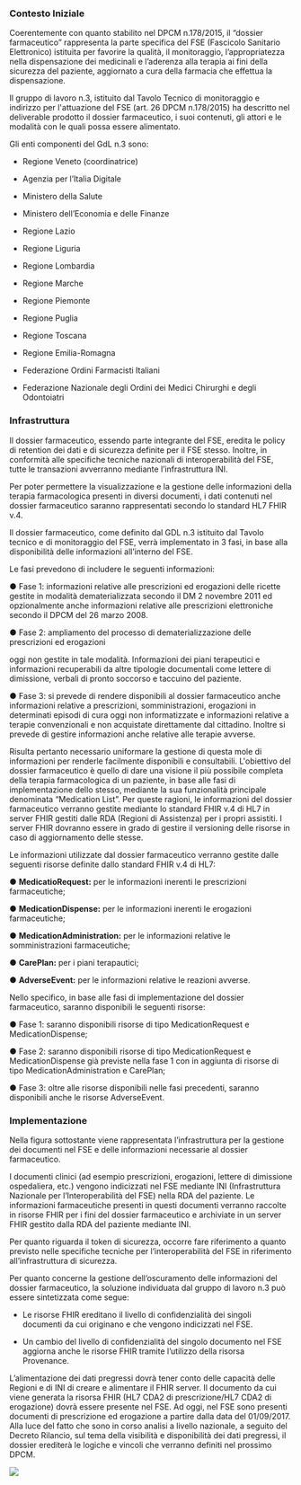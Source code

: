 ### Contesto Iniziale

Coerentemente con quanto stabilito nel DPCM n.178/2015, il “dossier
farmaceutico” rappresenta la parte specifica del FSE (Fascicolo
Sanitario Elettronico) istituita per favorire la qualità, il
monitoraggio, l’appropriatezza nella dispensazione dei medicinali e
l’aderenza alla terapia ai fini della sicurezza del paziente,
aggiornato a cura della farmacia che effettua la dispensazione.

Il gruppo di lavoro n.3, istituito dal Tavolo Tecnico di monitoraggio e
indirizzo per l'attuazione del FSE (art. 26 DPCM n.178/2015) ha
descritto nel deliverable prodotto il dossier farmaceutico, i suoi
contenuti, gli attori e le modalità con le quali possa essere
alimentato.

Gli enti componenti del GdL n.3 sono:

  - Regione Veneto (coordinatrice)

  - Agenzia per l’Italia Digitale

  - Ministero della Salute

  - Ministero dell’Economia e delle Finanze

  - Regione Lazio

  - Regione Liguria

  - Regione Lombardia

  - Regione Marche

  - Regione Piemonte

  - Regione Puglia

  - Regione Toscana

  - Regione Emilia-Romagna

  - Federazione Ordini Farmacisti Italiani

  - Federazione Nazionale degli Ordini dei Medici Chirurghi e degli
    Odontoiatri

### Infrastruttura

Il dossier farmaceutico, essendo parte integrante del FSE, eredita le
policy di retention dei dati e di sicurezza definite per il FSE stesso.
Inoltre, in conformità alle specifiche tecniche nazionali di
interoperabilità del FSE, tutte le transazioni avverranno mediante
l’infrastruttura INI.

Per poter permettere la visualizzazione e la gestione delle informazioni
della terapia farmacologica presenti in diversi documenti, i dati
contenuti nel dossier farmaceutico saranno rappresentati secondo lo
standard HL7 FHIR v.4.

Il dossier farmaceutico, come definito dal GDL n.3 istituito dal Tavolo
tecnico e di monitoraggio del FSE, verrà implementato in 3 fasi, in base
alla disponibilità delle informazioni all’interno del FSE.

Le fasi prevedono di includere le seguenti informazioni:

● Fase 1: informazioni relative alle prescrizioni ed erogazioni delle
ricette gestite in modalità dematerializzata secondo il DM 2 novembre
2011 ed opzionalmente anche informazioni relative alle prescrizioni
elettroniche secondo il DPCM del 26 marzo 2008.

● Fase 2: ampliamento del processo di dematerializzazione delle
prescrizioni ed erogazioni

oggi non gestite in tale modalità. Informazioni dei piani terapeutici e
informazioni recuperabili da altre tipologie documentali come lettere di
dimissione, verbali di pronto soccorso e taccuino del paziente.

● Fase 3: si prevede di rendere disponibili al dossier farmaceutico
anche informazioni relative a prescrizioni, somministrazioni, erogazioni
in determinati episodi di cura oggi non informatizzate e informazioni
relative a terapie convenzionali e non acquistate direttamente dal
cittadino. Inoltre si prevede di gestire informazioni anche relative
alle terapie avverse.

Risulta pertanto necessario uniformare la gestione di questa mole di
informazioni per renderle facilmente disponibili e consultabili.
L'obiettivo del dossier farmaceutico è quello di dare una visione il più
possibile completa della terapia farmacologica di un paziente, in base
alle fasi di implementazione dello stesso, mediante la sua funzionalità
principale denominata “Medication List”. Per queste ragioni, le
informazioni del dossier farmaceutico verranno gestite mediante lo
standard FHIR v.4 di HL7 in server FHIR gestiti dalle RDA (Regioni di
Assistenza) per i propri assistiti. I server FHIR dovranno essere in
grado di gestire il versioning delle risorse in caso di aggiornamento
delle stesse.

Le informazioni utilizzate dal dossier farmaceutico verranno gestite
dalle seguenti risorse definite dallo standard FHIR v.4 di HL7:

● **MedicatioRequest:** per le informazioni inerenti le prescrizioni
farmaceutiche;

● **MedicationDispense:** per le informazioni inerenti le erogazioni
farmaceutiche;

● **MedicationAdministration:** per le informazioni relative le
somministrazioni farmaceutiche;

● **CarePlan:** per i piani terapautici;

● **AdverseEvent:** per le informazioni relative le reazioni avverse.

Nello specifico, in base alle fasi di implementazione del dossier
farmaceutico, saranno disponibili le seguenti risorse:

● Fase 1: saranno disponibili risorse di tipo MedicationRequest e
MedicationDispense;

● Fase 2: saranno disponibili risorse di tipo MedicationRequest e
MedicationDispense già previste nella fase 1 con in aggiunta di risorse
di tipo MedicationAdministration e CarePlan;

● Fase 3: oltre alle risorse disponibili nelle fasi precedenti, saranno
disponibili anche le risorse AdverseEvent.

### Implementazione

Nella figura sottostante viene rappresentata l’infrastruttura per la
gestione dei documenti nel FSE e delle informazioni necessarie al
dossier farmaceutico.

I documenti clinici (ad esempio prescrizioni, erogazioni, lettere di
dimissione ospedaliera, etc.) vengono indicizzati nel FSE mediante INI
(Infrastruttura Nazionale per l’Interoperabilità del FSE) nella RDA del
paziente. Le informazioni farmaceutiche presenti in questi documenti
verranno raccolte in risorse FHIR per i fini del dossier farmaceutico e
archiviate in un server FHIR gestito dalla RDA del paziente mediante
INI.

Per quanto riguarda il token di sicurezza, occorre fare riferimento a
quanto previsto nelle specifiche tecniche per l’interoperabilità del FSE
in riferimento all’infrastruttura di sicurezza.

Per quanto concerne la gestione dell’oscuramento delle informazioni del
dossier farmaceutico, la soluzione individuata dal gruppo di lavoro n.3
può essere sintetizzata come segue:

  - Le risorse FHIR ereditano il livello di confidenzialità dei singoli
    documenti da cui originano e che vengono indicizzati nel FSE.

  - Un cambio del livello di confidenzialità del singolo documento nel
    FSE aggiorna anche le risorse FHIR tramite l’utilizzo della risorsa
    Provenance.

L’alimentazione dei dati pregressi dovrà tener conto delle capacità
delle Regioni e di INI di creare e alimentare il FHIR server. Il
documento da cui viene generata la risorsa FHIR (HL7 CDA2 di
prescrizione/HL7 CDA2 di erogazione) dovrà essere presente nel FSE. Ad
oggi, nel FSE sono presenti documenti di prescrizione ed erogazione a
partire dalla data del 01/09/2017. Alla luce del fatto che sono in corso
analisi a livello nazionale, a seguito del Decreto Rilancio, sul tema
della visibilità e disponibilità dei dati pregressi, il dossier
erediterà le logiche e vincoli che verranno definiti nel prossimo DPCM.

![](contesto-1.png)
